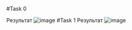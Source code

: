  #Task 0
 
 Результат ![image](https://user-images.githubusercontent.com/86649134/124485874-af039a00-ddb5-11eb-8b61-bac2c40b37fa.png)
 #Task 1
 Результат ![image](https://user-images.githubusercontent.com/86649134/124893185-2ff3a900-dfe3-11eb-979f-ce2d479643f4.png)

